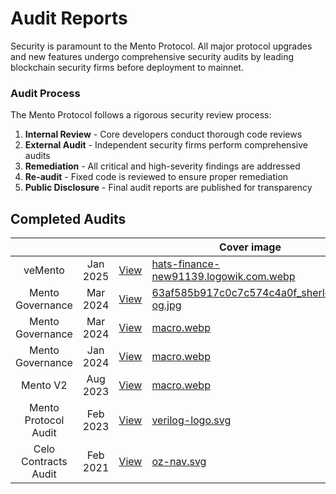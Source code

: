 # Audit Reports

Security is paramount to the Mento Protocol. All major protocol upgrades and new features undergo comprehensive security audits by leading blockchain security firms before deployment to mainnet.

### Audit Process

The Mento Protocol follows a rigorous security review process:

1. **Internal Review** - Core developers conduct thorough code reviews
2. **External Audit** - Independent security firms perform comprehensive audits
3. **Remediation** - All critical and high-severity findings are addressed
4. **Re-audit** - Fixed code is reviewed to ensure proper remediation
5. **Public Disclosure** - Final audit reports are published for transparency

## Completed Audits

<table data-view="cards"><thead><tr><th align="center"></th><th align="center"></th><th align="center"></th><th data-hidden data-card-cover data-type="image">Cover image</th></tr></thead><tbody><tr><td align="center">veMento</td><td align="center">Jan 2025</td><td align="center"><a href="https://app.hats.finance/audit-competitions/mento-0x2a1b9b1f6fa7c2e73815a7dff0e1688767382694/scope">View</a></td><td><a href="../../.gitbook/assets/hats-finance-new91139.logowik.com.webp">hats-finance-new91139.logowik.com.webp</a></td></tr><tr><td align="center">Mento Governance</td><td align="center">Mar 2024</td><td align="center"><a href="https://audits.sherlock.xyz/contests/187?filter=results">View</a></td><td><a href="../../.gitbook/assets/63af585b917c0c7c574c4a0f_sherlock-og.jpg">63af585b917c0c7c574c4a0f_sherlock-og.jpg</a></td></tr><tr><td align="center">Mento Governance</td><td align="center">Mar 2024</td><td align="center"><a href="https://0xmacro.com/library/audits/mento-3">View</a></td><td><a href="../../.gitbook/assets/macro.webp">macro.webp</a></td></tr><tr><td align="center">Mento Governance</td><td align="center">Jan 2024</td><td align="center"><a href="https://0xmacro.com/library/audits/mento-2">View</a></td><td><a href="../../.gitbook/assets/macro.webp">macro.webp</a></td></tr><tr><td align="center">Mento V2</td><td align="center">Aug 2023</td><td align="center"><a href="https://0xmacro.com/library/audits/mento-1">View</a></td><td><a href="../../.gitbook/assets/macro.webp">macro.webp</a></td></tr><tr><td align="center">Mento Protocol Audit</td><td align="center">Feb 2023</td><td align="center"><a href="https://www.verilog.solutions/audits/mento/">View</a></td><td><a href="../../.gitbook/assets/verilog-logo.svg">verilog-logo.svg</a></td></tr><tr><td align="center">Celo Contracts Audit</td><td align="center">Feb 2021</td><td align="center"><a href="https://blog.openzeppelin.com/celo-contracts-audit#phase-3">View</a></td><td><a href="../../.gitbook/assets/oz-nav.svg">oz-nav.svg</a></td></tr></tbody></table>
